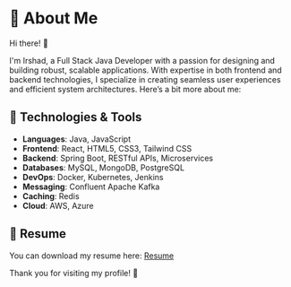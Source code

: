# 💫 About Me

Hi there! 👋

I'm Irshad, a Full Stack Java Developer with a passion for designing and building robust, scalable applications. With expertise in both frontend and backend technologies, I specialize in creating seamless user experiences and efficient system architectures. Here’s a bit more about me:

## 🔧 Technologies & Tools

- **Languages**: Java, JavaScript
- **Frontend**: React, HTML5, CSS3, Tailwind CSS
- **Backend**: Spring Boot, RESTful APIs, Microservices
- **Databases**: MySQL, MongoDB, PostgreSQL
- **DevOps**: Docker, Kubernetes, Jenkins
- **Messaging**: Confluent Apache Kafka
- **Caching**: Redis
- **Cloud**: AWS, Azure


<!-- ## 🚀 Current Projects

- **[Project Name](#)**: Description of your current project.
- **[Another Project](#)**: Brief description of another project you’re working on. -->

<!-- ## 📈 My Contributions

- **[Open Source Contributions](#)**: Highlight your contributions to open source projects.
- **[Blog Posts](#)**: Links to any blog posts or articles you've written.

## 💼 Work Experience

- **[Company Name](#)**: Role, key responsibilities, and achievements.
- **[Previous Company](#)**: Brief overview of your role and contributions. -->

<!-- ## 📫 Get in Touch

Feel free to reach out to me via:

- [LinkedIn](https://www.linkedin.com/in/your-profile)
- [GitHub](https://github.com/your-profile)
- [Email](mailto:your-email@example.com) -->

## 📑 Resume

You can download my resume here: [Resume](https://drive.google.com/file/d/1jVD67Y3HhkhkpN6odIxVSksdQ_lX4TFS/view?usp=sharing)

Thank you for visiting my profile! 🚀


<!-- # React + Vite

This template provides a minimal setup to get React working in Vite with HMR and some ESLint rules.

Currently, two official plugins are available:

- [@vitejs/plugin-react](https://github.com/vitejs/vite-plugin-react/blob/main/packages/plugin-react/README.md) uses [Babel](https://babeljs.io/) for Fast Refresh
- [@vitejs/plugin-react-swc](https://github.com/vitejs/vite-plugin-react-swc) uses [SWC](https://swc.rs/) for Fast Refresh -->
